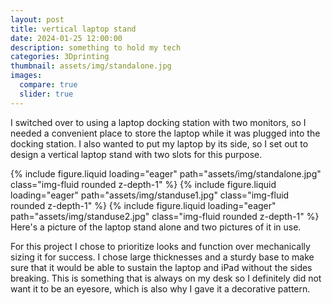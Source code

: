 ```yaml
---
layout: post
title: vertical laptop stand
date: 2024-01-25 12:00:00
description: something to hold my tech
categories: 3Dprinting
thumbnail: assets/img/standalone.jpg
images:
  compare: true
  slider: true
---
```


I switched over to using a laptop docking station with two monitors, so I needed a convenient place to store the laptop while it was plugged into the docking station. I also wanted to put my laptop by its side, so I set out to design a vertical laptop stand with two slots for this purpose.

<swiper-container keyboard="true" navigation="true" pagination="true" pagination-clickable="true" pagination-dynamic-bullets="true" rewind="true">
  <swiper-slide>{% include figure.liquid loading="eager" path="assets/img/standalone.jpg" class="img-fluid rounded z-depth-1" %}</swiper-slide>
  <swiper-slide>{% include figure.liquid loading="eager" path="assets/img/standuse1.jpg" class="img-fluid rounded z-depth-1" %}</swiper-slide>
  <swiper-slide>{% include figure.liquid loading="eager" path="assets/img/standuse2.jpg" class="img-fluid rounded z-depth-1" %}</swiper-slide>
</swiper-container>
<div class="caption">
    Here's a picture of the laptop stand alone and two pictures of it in use.
</div>

For this project I chose to prioritize looks and function over mechanically sizing it for success. I chose large thicknesses and a sturdy base to make sure that it would be able to sustain the laptop and iPad without the sides breaking. This is something that is always on my desk so I definitely did not want it to be an eyesore, which is also why I gave it a decorative pattern.